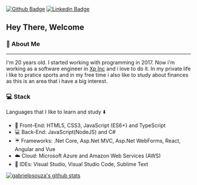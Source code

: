 [![Github Badge](https://img.shields.io/badge/-Github-000?style=flat-square&logo=Github&logoColor=white&link=https://github.com/gabrielpsouza)](https://github.com/gabrielpsouza)
[![Linkedin Badge](https://img.shields.io/badge/-LinkedIn-blue?style=flat-square&logo=Linkedin&logoColor=white&link=https://www.linkedin.com/in/gabrielpsouza/)](https://www.linkedin.com/in/gabriel-s-647659137/)

## Hey There, Welcome 

### :large_blue_diamond: About Me
<hr>

I'm 20 years old. I started working with programming in 2017. Now i'm working as a software engineer in <a href="https://www.xpinc.com/">Xp Inc</a> and i love to do it.
In my private life i like to pratice sports and in my free time i also like to study about finances as this is an area that i have a big interest.

### :computer: Stack
Languages that I like to learn and study :arrow_down:

 - 👨 Front-End: HTML5, CSS3, JavaScript (ES6+) and TypeScript
 - :computer: Back-End: JavaScript(NodeJS) and C#
 - :umbrella: Frameworks: .Net Core, Asp.Net MVC, Asp.Net WebForms, React, Angular and Vue
 - :cloud: Cloud: Microsoft Azure and Amazon Web Services (AWS)
 - :thought_balloon: IDEs: Visual Studio, Visual Studio Code, Sublime Text
 
 [![gabrielpsouza's github stats](https://github-readme-stats.vercel.app/api?username=gabrielpsouza)](https://github.com/gabrielpsouza/github-readme-stats)
